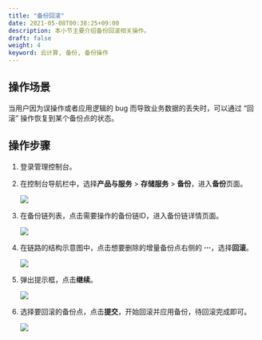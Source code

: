 ```yaml
---
title: "备份回滚"
date: 2021-05-08T00:38:25+09:00
description: 本小节主要介绍备份回滚相关操作。
draft: false
weight: 4
keyword: 云计算, 备份, 备份操作
---
```


## 操作场景

当用户因为误操作或者应用逻辑的 bug 而导致业务数据的丢失时，可以通过 “回滚” 操作恢复到某个备份点的状态。

## 操作步骤

1. 登录管理控制台。

2. 在控制台导航栏中，选择**产品与服务** > **存储服务** > **备份**，进入**备份**页面。

   ![](/storage/backup/_images/rollback_snapshot_1.png)

3. 在备份链列表，点击需要操作的备份链ID，进入备份链详情页面。

   ![](/storage/backup/_images/rollback_snapshot_2.png)

4. 在链路的结构示意图中，点击想要删除的增量备份点右侧的 **···**，选择**回滚**。

   ![](/storage/backup/_images/rollback_snapshot_3.png)

5. 弹出提示框，点击**继续**。

   ![](/storage/backup/_images/rollback_snapshot_4.png)

6. 选择要回滚的备份点，点击**提交**，开始回滚并应用备份，待回滚完成即可。

   ![](/storage/backup/_images/rollback_snapshot_5.png)